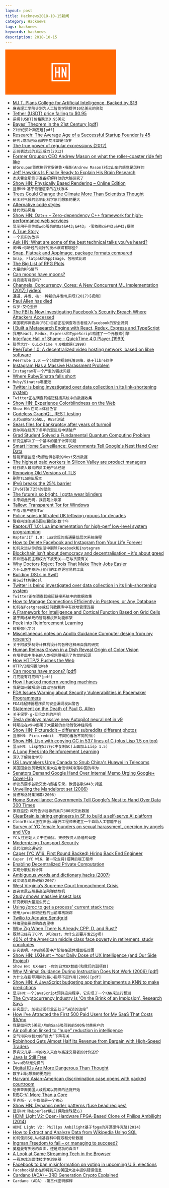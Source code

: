 ```yaml
---
layout: post
title: Hacknews2018-10-15新闻
category: Hacknews
tags: hacknews
keywords: hacknews
description: 2018-10-15
---
```


![haccknews-banner](/assets/image/hacknews-banner.jpg)


- [M.I.T. Plans College for Artificial Intelligence, Backed by $1B](https://www.nytimes.com/2018/10/15/technology/mit-college-artificial-intelligence.html)
- `麻省理工学院计划为人工智能学院提供10亿美元的资助`
- [Tether (USDT) price falling to $0.95](https://coinmarketcap.com/currencies/tether/#charts)
- `系绳(USDT)价格跌至0.95美元`
- [Bayes’ Theorem in the 21st Century [pdf]](http://web.ipac.caltech.edu/staff/fmasci/home/astro_refs/Science-2013-Efron.pdf)
- `21世纪贝叶斯定理[pdf]`
- [Research: The Average Age of a Successful Startup Founder Is 45](https://hbr.org/2018/07/research-the-average-age-of-a-successful-startup-founder-is-45)
- `研究:成功创业者的平均年龄是45岁`
- [The true power of regular expressions (2012)](https://nikic.github.io/2012/06/15/The-true-power-of-regular-expressions.html)
- `正则表达式的真正威力(2012)`
- [Former Groupon CEO Andrew Mason on what the roller-coaster ride felt like](http://nymag.com/intelligencer/2018/10/andrew-mason-on-groupon.html)
- `前Groupon首席执行官安德鲁•梅森(Andrew Mason)对过山车的感觉是怎样的`
- [Jeff Hawkins Is Finally Ready to Explain His Brain Research](https://www.nytimes.com/2018/10/14/technology/jeff-hawkins-brain-research.html)
- `杰夫霍金斯终于准备好解释他的大脑研究了`
- [Show HN: Physically Based Rendering – Online Edition](http://www.pbr-book.org/)
- `显示HN:基于物理渲染的在线版本`
- [Trees Could Change the Climate More Than Scientists Thought](https://www.theatlantic.com/science/archive/2018/10/how-forests-affect-climate-change/572770/?single_page=true)
- `树木对气候的影响比科学家们想象的要大`
- [Alternative code styles](https://swalladge.id.au/archives/2018/10/15/alternative-code-styles/)
- `替代代码风格`
- [Show HN: Oat&#43;&#43; – Zero-dependency C&#43;&#43; framework for high-performance web services](https://github.com/oatpp/oatpp)
- `显示用于高性能web服务的Oat&#43;&#43; -零依赖c&#43;&#43;框架`
- [A True Story](https://en.wikipedia.org/wiki/A_True_Story)
- `一个真实的故事`
- [Ask HN: What are some of the best technical talks you&#39;ve heard?](item?id=18217762)
- `问HN:你听过的最好的技术演讲有哪些?`
- [Snap, Flatpak and AppImage, package formats compared](https://verummeum.com/blog/2018/10/14/portable-package-formats/)
- `Snap, Flatpak和AppImage，包格式比较`
- [The Big List of RPG Plots](https://rolltop-indigo.blogspot.com/2018/10/the-big-list-of-rpg-plots.html)
- `大量的RPG情节`
- [Can moons have moons?](https://arxiv.org/abs/1810.03304)
- `月亮能有月亮吗?`
- [Channels, Concurrency, Cores: A New Concurrent ML Implementation (2017) [video]](https://www.youtube.com/watch?v=7IcI6sl5oBc)
- `通道、并发、核:一种新的并发ML实现(2017)[视频]`
- [Paul Allen has died](https://www.cnbc.com/2018/10/15/microsoft-co-founder-paul-allen-dies-of-cancer-at-age-65.html)
- `保罗·艾伦去世`
- [The FBI Is Now Investigating Facebook&#39;s Security Breach Where Attackers Accessed](https://www.washingtonpost.com/technology/2018/10/12/facebook-says-fewer-users-were-affected-by-data-breach-more-information-was-taken)
- `美国联邦调查局(FBI)目前正在调查攻击者侵入Facebook的安全漏洞`
- [I Built a Metasearch Engine with React, Redux, Express and TypeScript](https://github.com/JoshuaScript/spresso-search)
- `我用React、Redux、Express和TypeScript构建了一个元搜索引擎`
- [Interface Hall of Shame – QuickTime 4.0 Player (1999)](http://hallofshame.gp.co.at/index.php?file=qtime.htm&amp;mode=original)
- `耻辱大厅- QuickTime 4.0播放器(1999)`
- [PeerTube 1.0: A decentralized video hosting network, based on libre software](https://joinpeertube.org/en/?)
- `PeerTube 1.0:一个分散的视频托管网络，基于libre软件`
- [Instagram Has a Massive Harassment Problem](https://www.theatlantic.com/technology/archive/2018/10/instagram-has-massive-harassment-problem/572890/?single_page=true)
- `Instagram有一个严重的骚扰问题`
- [Where Ruby/Sinatra falls short](https://www.pc-kombo.com/blog/68/Where%20Ruby/Sinatra%20falls%20short)
- `Ruby/Sinatra哪里短`
- [Twitter is being investigated over data collection in its link-shortening system](http://fortune.com/2018/10/12/twitter-gdpr-investigation-tco-tracking/)
- `Twitter正在调查其缩短链接系统中的数据收集`
- [Show HN: Experience Colorblindness on the Web](https://github.com/oftheheadland/Colorblindly)
- `Show HN:在网上体验色盲`
- [Codeless GraphQL, REST testing](https://github.com/kiranz/just-api?srci=hnbqv)
- `无代码的GraphQL, REST测试`
- [Sears files for bankruptcy after years of turmoil](https://www.washingtonpost.com/business/2018/10/15/sears-nears-bankruptcy-after-years-turmoil/)
- `西尔斯在经历了多年的混乱后申请破产`
- [Grad Student Solved a Fundamental Quantum Computing Problem](https://www.wired.com/story/a-grad-student-solved-a-fundamental-quantum-computing-problem/)
- `研究生解决了一个基本的量子计算问题`
- [Smart Home Surveillance: Governments Tell Google&#39;s Nest Hand Over Data](https://www.forbes.com/sites/thomasbrewster/2018/10/13/smart-home-surveillance-governments-tell-googles-nest-to-hand-over-data-300-times/)
- `智能家居监控:政府告诉谷歌的Nest交出数据`
- [The highest paid workers in Silicon Valley are product managers](https://qz.com/766658/the-highest-paid-workers-in-silicon-valley-are-not-software-engineers/)
- `硅谷收入最高的员工是产品经理`
- [Removing Old Versions of TLS](https://blog.mozilla.org/security/2018/10/15/removing-old-versions-of-tls/)
- `删除TLS的旧版本`
- [IPv6 breaks the 25% barrier](https://www.google.com/intl/en/ipv6/statistics.html?25%)
- `IPv6打破了25%的壁垒`
- [The future’s so bright, I gotta wear blinders](http://www.roughtype.com/?p=8557)
- `未来如此光明，我要戴上眼罩`
- [Tallow: Transparent Tor for Windows](https://www.reqrypt.org/tallow.html)
- `牛脂:窗户透明Tor`
- [Police spies infiltrated UK leftwing groups for decades](https://www.theguardian.com/uk-news/2018/oct/15/undercover-police-spies-infiltrated-uk-leftwing-groups-for-decades)
- `警察间谍渗透英国左翼组织数十年`
- [RaptorJIT 1.0: Lua implementation for high-perf low-level system programming](https://github.com/raptorjit/raptorjit/releases/tag/v1.0.0)
- `RaptorJIT 1.0: Lua实现的高通量低层次系统编程`
- [How to Delete Facebook and Instagram from Your Life Forever](https://www.nytimes.com/2018/10/10/technology/personaltech/how-to-delete-facebook-instagram-account.html)
- `如何永远从你的生活中删除Facebook和Instagram`
- [Blockchain isn&#39;t about democracy and decentralisation – it&#39;s about greed](https://www.theguardian.com/technology/2018/oct/15/blockchain-democracy-decentralisation-bitcoin-price-cryptocurrencies)
- `区块链与民主和权力下放无关——它与贪婪有关`
- [Why Doctors Reject Tools That Make Their Jobs Easier](https://blogs.scientificamerican.com/observations/why-doctors-reject-tools-that-make-their-jobs-easier/)
- `为什么医生拒绝让他们的工作更容易的工具`
- [Building DSLs in Swift](https://www.swiftbysundell.com/posts/building-dsls-in-swift)
- `用Swift构建dsl`
- [Twitter is being investigated over data collection in its link-shortening system](https://theblogroom.com/twitter-being-investigated-collection-data-link-shortening-system/)
- `Twitter正在调查其缩短链接系统中的数据收集`
- [How to Manage Connections Efficiently in Postgres, or Any Database](https://brandur.org/postgres-connections)
- `如何在Postgres或任何数据库中有效地管理连接`
- [A Framework for Intelligence and Cortical Function Based on Grid Cells](https://www.biorxiv.org/content/early/2018/10/13/442418)
- `基于网格单元的智能和皮质功能框架`
- [Peek into Reinforcement Learning](https://lilianweng.github.io/lil-log/2018/02/19/a-long-peek-into-reinforcement-learning.html#sarsa-on-policy-td-control)
- `窥视强化学习`
- [Miscellaneous notes on Apollo Guidance Computer design from my research](https://rescue1130.blogspot.com/2018/10/miscellaneous-notes-on-agc-design-from.html)
- `关于阿波罗制导计算机设计的各种注释来自我的研究`
- [Human Retinas Grown in a Dish Reveal Origin of Color Vision](https://www.npr.org/sections/health-shots/2018/10/11/656560767/human-retinas-grown-in-a-dish-reveal-origin-of-color-vision)
- `在培养皿中生长的人类视网膜揭示了色觉的起源`
- [How HTTP/2 Pushes the Web](https://push.netray.io/)
- `HTTP/2如何推动Web`
- [Can moons have moons? [pdf]](https://arxiv.org/pdf/1810.03304.pdf)
- `月亮能有月亮吗?[pdf]`
- [How I hacked modern vending machines](https://hackernoon.com/how-i-hacked-modern-vending-machines-43f4ae8decec)
- `我是如何破解现代自动售货机的`
- [FDA Issues Warning about Security Vulnerabilities in Pacemaker Programmers](https://news.softpedia.com/news/fda-issues-warning-about-security-vulnerabilities-in-pacemaker-programmers-523230.shtml)
- `FDA对起搏器程序员的安全漏洞发出警告`
- [Statement on the Death of Paul G. Allen](http://www.vulcan.com/News/Articles/2018/Statement-on-Paul-G-Allen)
- `关于保罗·g·艾伦之死的声明`
- [Tesla deploys massive new Autopilot neural net in v9](https://electrek.co/2018/10/15/tesla-new-autopilot-neural-net-v9/)
- `特斯拉在v9中部署了大量新的自动驾驶神经网络`
- [Show HN: Pictureddit – different subreddits different photos](https://pictureddit.com/)
- `显示HN: Pictureddit -不同的看板不同的照片`
- [Show HN: Lisp with copying GC in 537 lines of C (plus Lisp 1.5 on top)](https://github.com/krig/LISP)
- `显示HN: Lisp在537行C中复制GC(上面加上Lisp 1.5)`
- [A Long Peek into Reinforcement Learning](https://lilianweng.github.io/lil-log/2018/02/19/a-long-peek-into-reinforcement-learning.html)
- `深入了解强化学习`
- [US Lawmakers Urge Canada to Snub China&#39;s Huawei in Telecoms](https://www.reuters.com/article/us-usa-huawei-tech-canada/u-s-lawmakers-urge-canada-to-snub-chinas-huawei-in-telecoms-idUSKCN1MM2FO)
- `美国国会议员敦促加拿大在电信领域冷落中国的华为`
- [Senators Demand Google Hand Over Internal Memo Urging Google&#43; Cover-Up](https://www.zdnet.com/article/senators-demand-google-hand-over-internal-memo-urging-google-cover-up/)
- `参议员要求谷歌交出内部备忘录，敦促谷歌&#43;掩盖`
- [Unveiling the Mandelbrot set (2006)](https://plus.maths.org/content/unveiling-mandelbrot-set)
- `曼德布洛特集揭幕(2006)`
- [Home Surveillance: Governments Tell Google&#39;s Nest to Hand Over Data 300 Times](https://www.forbes.com/sites/thomasbrewster/2018/10/13/smart-home-surveillance-governments-tell-googles-nest-to-hand-over-data-300-times/amp/)
- `家庭监控:政府告诉谷歌的巢穴300次交出数据`
- [ClearBrain is hiring engineers in SF to build a self-serve AI platform](https://www.keyvalues.com/clearbrain)
- `ClearBrain正在旧金山雇佣工程师来建立一个自助人工智能平台`
- [Survey of YC female founders on sexual harassment, coercion by angels and VCs](https://blog.ycombinator.com/survey-of-yc-female-founders-on-sexual-harassment-and-coercion-by-angel-and-vc-investors/)
- `YC女性创始人关于性骚扰、天使投资人胁迫的调查`
- [Modernizing Transport Security](https://security.googleblog.com/2018/10/modernizing-transport-security.html)
- `现代化的交通安全`
- [Caper (YC W16, First Round Backed) Hiring Back End Engineer](https://www.caperlab.com/backend-engineer)
- `Caper (YC W16，第一轮支持)招聘后端工程师`
- [Enabling Decentralized Private Computation](https://eprint.iacr.org/2018/962)
- `实现分散私有计算`
- [Ambiguous words and dictionary hacks (2007)](https://blog.plover.com/lang/ambiguous.html)
- `歧义词与词典破解(2007)`
- [West Virginia’s Supreme Court Impeachment Crisis](https://slate.com/news-and-politics/2018/10/west-virginia-supreme-court-impeachment-constitutional-crisis.html)
- `西弗吉尼亚州最高法院弹劾危机`
- [Study shows massive insect loss](https://www.washingtonpost.com/science/2018/10/15/hyperalarming-study-shows-massive-insect-loss/?noredirect=on&amp;utm_term=.6e364be6ddca)
- `研究表明大量昆虫死亡`
- [Using /proc to get a process&#39; current stack trace](https://ops.tips/blog/using-procfs-to-get-process-stack-trace/)
- `使用/proc获取进程的当前堆栈跟踪`
- [Twilio to Acquire Sendgrid](https://www.twilio.com/press/releases/release_twilio_acquires_sendgrid)
- `特维里奥要收购森吉里德`
- [Why Zig When There Is Already CPP, D, and Rust?](https://github.com/ziglang/zig/wiki/Why-Zig-When-There-is-Already-CPP,-D,-and-Rust%3F)
- `既然已经有了CPP、D和Rust，为什么还要开发Zig呢?`
- [40% of the American middle class face poverty in retirement, study concludes](https://www.cnbc.com/2018/10/12/40percent-of-american-middle-class-face-poverty-in-retirement-study-says.html)
- `研究表明，40%的美国中产阶级在退休后面临贫困`
- [Show HN: UXHunt – Your Daily Dose of UX Intelligence (and Our Side Project)](https://www.uxhunt.com)
- `Show HN: UXHunt -你的日常UX智能(和我们的副项目)`
- [Why Minimal Guidance During Instruction Does Not Work (2006) [pdf]](http://www.cogtech.usc.edu/publications/kirschner_Sweller_Clark.pdf)
- `为什么在指导期间的最小指导不起作用(2006)[pdf]`
- [Show HN: A JavaScript budgeting app that implements a KNN to make predictions](https://github.com/victorqribeiro/budget)
- `显示HN:一个JavaScript预算应用程序，它实现了一个KNN来进行预测`
- [The Cryptocurrency Industry Is &#39;On the Brink of an Implosion&#39;, Research Says](https://www.bloomberg.com/news/articles/2018-10-09/bitcoin-on-the-brink-of-an-implosion-researcher-juniper-says)
- `研究显示，加密货币行业正处于“崩溃的边缘”`
- [How I’ve Attracted the First 500 Paid Users for My SaaS That Costs $5/mo](https://blog.inkdrop.info/how-ive-attracted-the-first-500-paid-users-for-my-saas-that-costs-5-mo-7a5b94b8e820)
- `我是如何为5美元/月的SaaS吸引到前500名付费用户的`
- [Air pollution linked to “huge” reduction in intelligence](https://www.unenvironment.org/news-and-stories/story/air-pollution-linked-huge-reduction-intelligence)
- `空气污染与智力的“巨大”下降有关`
- [Robinhood Gets Almost Half Its Revenue from Bargain with High-Speed Traders](https://www.bloomberg.com/news/articles/2018-10-15/robinhood-gets-almost-half-its-revenue-in-controversial-bargain-with-high-speed-traders?srnd=premium)
- `罗宾汉几乎一半的收入来自与高速交易者的讨价还价`
- [Java Is Still Free](https://docs.google.com/document/d/1nFGazvrCvHMZJgFstlbzoHjpAVwv5DEdnaBr_5pKuHo)
- `Java仍然是免费的`
- [Digital IDs Are More Dangerous Than Thought](https://www.wired.com/story/digital-ids-are-more-dangerous-than-you-think/)
- `数字id比想象的更危险`
- [Harvard Asian-American discrimination case opens with packed courtroom](https://www.nbcnews.com/news/asian-america/harvard-asian-american-discrimination-case-opens-packed-courtroom-n920376)
- `哈佛亚裔美国人歧视案以拥挤的法庭开始`
- [RISC-V: More Than a Core](https://semiengineering.com/risc-v-more-than-a-core/)
- `里克斯- v:不仅仅是一个核心`
- [Show HN: Dynamic perler patterns (fuse bead recipes)](http://beadi.fr/?p=621)
- `显示HN:动态perler模式(保险丝珠配方)`
- [HDMI Light V2: Open-Hardware FPGA-Based Clone of Philips Ambilight (2014)](http://hacks.esar.org.uk/hdmi-light-v2/)
- `HDMI Light V2: Philips Ambilight基于fpga的开源硬件克隆(2014)`
- [How to Extract and Analyze Data from Wikipedia Using SQL](https://www.mixnode.com/tutorials/how-to-extract-and-analyze-data-from-wikipedia)
- `如何使用SQL从维基百科中提取和分析数据`
- [Ingman Freedom to fail – or managing to succeed?](https://international.brandeins.de/ingman-freedom-to-fail-or-managing-to-succeed)
- `英格曼有失败的自由，还是成功的自由?`
- [A Look at Game Streaming Tech in the Browser](https://blog.parsecgaming.com/game-streaming-tech-in-the-browser-with-parsec-5b70d0f359bc)
- `一看游戏流媒体技术在浏览器`
- [Facebook to ban misinformation on voting in upcoming U.S. elections](https://www.reuters.com/article/us-facebook-election-exclusive/exclusive-facebook-to-ban-misinformation-on-voting-in-upcoming-u-s-elections-idUSKCN1MP2G9)
- `Facebook禁止在即将到来的美国大选中提供错误信息`
- [Cardano (ADA) – 3RD Generation Crypto Explained](https://achainofblocks.com/2018/09/15/basics-of-cardano-ada-simply-explained/)
- `Cardano (ADA) -第三代密码解释`

